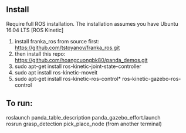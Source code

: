 ## Install
Require full ROS installation. The installation assumes you have Ubuntu 16.04 LTS [ROS Kinetic]
1. install franka_ros from source first: https://github.com/tstoyanov/franka_ros.git
2. then install this repo: https://github.com/hoangcuongbk80/panda_demos.git
3. sudo apt-get install ros-kinetic-joint-state-controller
4. sudo apt install ros-kinetic-moveit
5. sudo apt-get install ros-kinetic-ros-control* ros-kinetic-gazebo-ros-control

## To run:
roslaunch panda_table_description panda_gazebo_effort.launch <br/>
rosrun grasp_detection pick_place_node (from another terminal)
